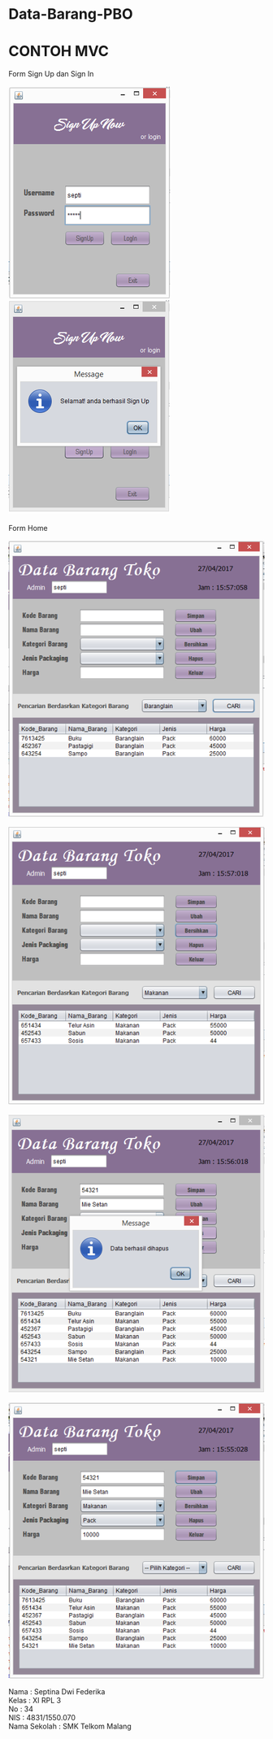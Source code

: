 # Data-Barang-PBO
# CONTOH MVC

Form Sign Up dan Sign In<br><br>
![Screenshot](https://github.com/septinadf/Data-Barang-PBO/blob/master/sign%20up.PNG)
![Screenshot](https://github.com/septinadf/Data-Barang-PBO/blob/master/sign%20up%20berhasil.PNG)<br>
<br>Form Home<br><br>
![Screenshot](https://github.com/septinadf/Data-Barang-PBO/blob/master/cari%20barang.PNG)<br><br>
![Screenshot](https://github.com/septinadf/Data-Barang-PBO/blob/master/cari.PNG)<br><br>
![Screenshot](https://github.com/septinadf/Data-Barang-PBO/blob/master/hapus.PNG)<br><br>
![Screenshot](https://github.com/septinadf/Data-Barang-PBO/blob/master/simpan.PNG)<br>

Nama : Septina Dwi Federika<br>
Kelas : XI RPL 3<br>
No : 34<br>
NIS : 4831/1550.070<br>
Nama Sekolah : SMK Telkom Malang
